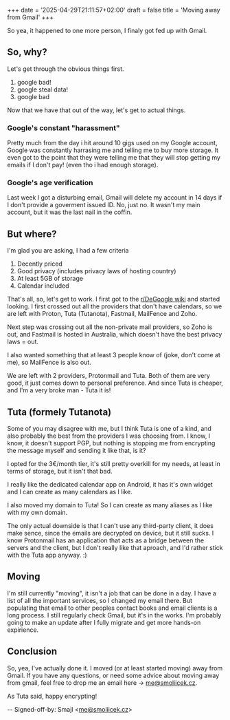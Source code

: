 +++
date = '2025-04-29T21:11:57+02:00'
draft = false
title = 'Moving away from Gmail'
+++

So yea, it happened to one more person, I finaly got fed up with Gmail.

## So, why?

Let's get through the obvious things first.

1) google bad!
2) google steal data!
3) google bad

Now that we have that out of the way, let's get to actual things.

### Google's constant "harassment"

Pretty much from the day i hit around 10 gigs used on my Google account, Google was constantly harrasing me and telling me to buy more storage. It even got to the point that they were telling me that they will stop getting my emails if I don't pay! (even tho i had enough storage).

### Google's age verification

Last week I got a disturbing email, Gmail will delete my account in 14 days if I don't provide a goverment issued ID. No, just no. It wasn't my main account, but it was the last nail in the coffin.

## But where?

I'm glad you are asking, I had a few criteria

1) Decently priced
2) Good privacy (includes privacy laws of hosting country)
3) At least 5GB of storage
4) Calendar included

That's all, so, let's get to work. I first got to the [r/DeGoogle wiki](https://www.reddit.com/r/degoogle/wiki/index/) and started looking. I first crossed out all the providers that don't have calendars, so we are left with Proton, Tuta (Tutanota), Fastmail, MailFence and Zoho.

Next step was crossing out all the non-private mail providers, so Zoho is out, and Fastmail is hosted in Australia, which doesn't have the best privacy laws = out.

I also wanted something that at least 3 people know of (joke, don't come at me), so MailFence is also out.

We are left with 2 providers, Protonmail and Tuta. Both of them are very good, it just comes down to personal preference. And since Tuta is cheaper, and I'm a very broke man - Tuta it is!

## Tuta (formely Tutanota)

Some of you may disagree with me, but I think Tuta is one of a kind, and also probably the best from the providers I was choosing from. I know, I know, it doesn't support PGP, but nothing is stopping me from encrypting the message myself and sending it like that, is it?

I opted for the 3€/month tier, it's still pretty overkill for my needs, at least in terms of storage, but it isn't that bad.

I really like the dedicated calendar app on Android, it has it's own widget and I can create as many calendars as I like.

I also moved my domain to Tuta! So I can create as many aliases as I like with my own domain.

The only actual downside is that I can't use any third-party client, it does make sence, since the emails are decrypted on device, but it still sucks. I know Protonmail has an application that acts as a bridge between the servers and the client, but I don't really like that aproach, and I'd rather stick with the Tuta app anyway. :)

## Moving

I'm still currently "moving", it isn't a job that can be done in a day. I have a list of all the important services, so I changed my email there. But populating that email to other peoples contact books and email clients is a long process. I still regularly check Gmail, but it's in the works. I'm probably going to make an update after I fully migrate and get more hands-on expirience.

## Conclusion

So, yea, I've actually done it. I moved (or at least started moving) away from Gmail. If you have any questions, or need some advice about moving away from gmail, feel free to drop me an email here -> me@smoliicek.cz.

As Tuta said, happy encrypting!

-- Signed-off-by: Smajl \<me@smoliicek.cz\>